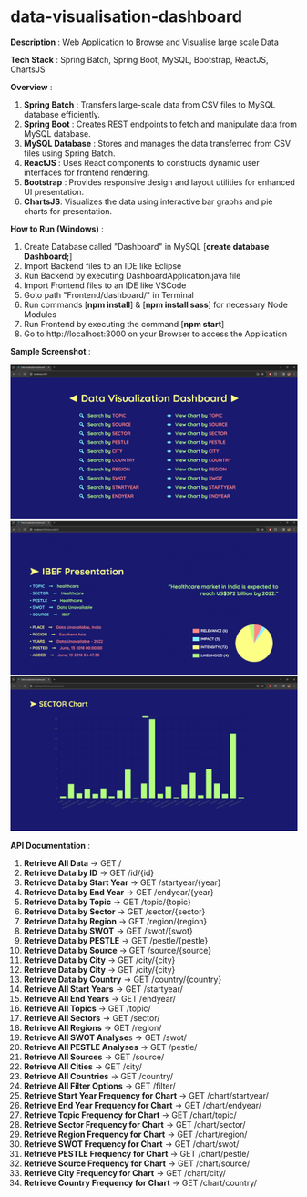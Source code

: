 # data-visualisation-dashboard

**Description** : Web Application to Browse and Visualise large scale Data

**Tech Stack** : Spring Batch, Spring Boot, MySQL, Bootstrap, ReactJS, ChartsJS

**Overview** :

1. **Spring Batch** : Transfers large-scale data from CSV files to MySQL database efficiently.
2. **Spring Boot** : Creates REST endpoints to fetch and manipulate data from MySQL database.
3. **MySQL Database** : Stores and manages the data transferred from CSV files using Spring Batch.
4. **ReactJS** : Uses React components to constructs dynamic user interfaces for frontend rendering.
5. **Bootstrap** : Provides responsive design and layout utilities for enhanced UI presentation.
6. **ChartsJS**: Visualizes the data using interactive bar graphs and pie charts for presentation.


**How to Run (Windows)** :

1. Create Database called "Dashboard" in MySQL [**create database Dashboard;**]
2. Import Backend files to an IDE like Eclipse
3. Run Backend by executing DashboardApplication.java file
4. Import Frontend files to an IDE like VSCode
5. Goto path "Frontend/dashboard/" in Terminal
6. Run commands [**npm install**] & [**npm install sass**] for necessary Node Modules
7. Run Frontend by executing the command [**npm start**]
8. Go to http://localhost:3000 on your Browser to access the Application

**Sample Screenshot** :

![](screenshot1.png)
![](screenshot2.png)
![](screenshot3.png)

**API Documentation** :

1. **Retrieve All Data** -> GET /
2. **Retrieve Data by ID** -> GET /id/{id}
3. **Retrieve Data by Start Year** -> GET /startyear/{year}
4. **Retrieve Data by End Year** -> GET /endyear/{year}
5. **Retrieve Data by Topic** -> GET /topic/{topic}
6. **Retrieve Data by Sector** -> GET /sector/{sector}
7. **Retrieve Data by Region** -> GET /region/{region}
8. **Retrieve Data by SWOT** -> GET /swot/{swot}
9. **Retrieve Data by PESTLE** -> GET /pestle/{pestle}
10. **Retrieve Data by Source** -> GET /source/{source}
11. **Retrieve Data by City** -> GET /city/{city}
12. **Retrieve Data by City** -> GET /city/{city}
13. **Retrieve Data by Country** -> GET /country/{country}
14. **Retrieve All Start Years** -> GET /startyear/
15. **Retrieve All End Years** -> GET /endyear/
16. **Retrieve All Topics** -> GET /topic/
17. **Retrieve All Sectors** -> GET /sector/
18. **Retrieve All Regions** -> GET /region/
19. **Retrieve All SWOT Analyse**s -> GET /swot/
20. **Retrieve All PESTLE Analyses** -> GET /pestle/
21. **Retrieve All Sources** -> GET /source/
22. **Retrieve All Cities** -> GET /city/
23. **Retrieve All Countries** -> GET /country/
24. **Retrieve All Filter Options** -> GET /filter/
25. **Retrieve Start Year Frequency for Chart** -> GET /chart/startyear/
26. **Retrieve End Year Frequency for Chart** -> GET /chart/endyear/
27. **Retrieve Topic Frequency for Chart** -> GET /chart/topic/
28. **Retrieve Sector Frequency for Chart** -> GET /chart/sector/
29. **Retrieve Region Frequency for Chart** -> GET /chart/region/
30. **Retrieve SWOT Frequency for Chart** -> GET /chart/swot/
31. **Retrieve PESTLE Frequency for Chart** -> GET /chart/pestle/
32. **Retrieve Source Frequency for Chart** -> GET /chart/source/
33. **Retrieve City Frequency for Chart** -> GET /chart/city/
34. **Retrieve Country Frequency for Chart** -> GET /chart/country/

